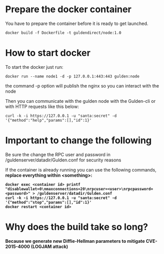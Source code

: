 # Prepare the docker container
You have to prepare the container before it is ready to get launched.

```
docker build -f Dockerfile -t guldendirect/node:1.0
```
# How to start docker
To start the docker just run:

```
docker run --name node1 -d -p 127.0.0.1:443:443 gulden:node
```

the command -p option will publish the nginx so you can interact with the node

Then you can communicate with the gulden node with the Gulden-cli or with HTTP requests like this below:

```
curl -k -i https://127.0.0.1 -u "santa:secret" -d '{"method":"help","params":[],"id":1}'
```

# Important to change the following
Be sure the change the RPC user and password in /guldenserver/datadir/Gulden.conf for security reasons

If the container is already running you can use the following commands, <b>replace everything within \<something\><b>:

```
docker exec <container id> printf "disablewallet=0\nmaxconnections=20\nrpcuser=<user>\nrpcpassword=<password>" > /guldenserver/datadir/Gulden.conf
curl -k -i https://127.0.0.1 -u "santa:secret" -d '{"method":"stop","params":[],"id":1}'
docker restart <container id>
```

# Why does the build take so long?

Because we generate new Diffie-Hellman parameters to mitigate CVE-2015-4000 (LOGJAM attack)